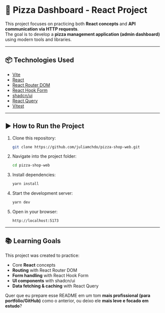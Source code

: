 # 🍕 Pizza Dashboard - React Project

This project focuses on practicing both **React concepts** and **API communication via HTTP requests**.  
The goal is to develop a **pizza management application (admin dashboard)** using modern tools and libraries.

---

## 📦 Technologies Used
- [Vite](https://vitejs.dev/)  
- [React](https://react.dev/)  
- [React Router DOM](https://reactrouter.com/)  
- [React Hook Form](https://react-hook-form.com/)  
- [shadcn/ui](https://ui.shadcn.com/)  
- [React Query](https://tanstack.com/query/latest)  
- [Vitest](https://vitest.dev/)  

---

## ▶️ How to Run the Project

1. Clone this repository:
   ```bash
   git clone https://github.com/juliamchdo/pizza-shop-web.git

2. Navigate into the project folder:

   ```bash
   cd pizza-shop-web
   ```

3. Install dependencies:

   ```bash
   yarn install

4. Start the development server:

   ```bash
   yarn dev

5. Open in your browser:
   ```
   http://localhost:5173
---

## 📚 Learning Goals

This project was created to practice:

* Core **React** concepts
* **Routing** with React Router DOM
* **Form handling** with React Hook Form
* **UI components** with shadcn/ui
* **Data fetching & caching** with React Query


Quer que eu prepare esse README em um tom **mais profissional (para portfólio/GitHub)** como o anterior, ou deixo ele **mais leve e focado em estudo**?
```
